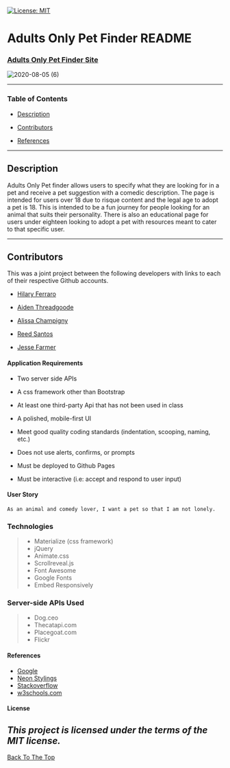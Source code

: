 [![License: MIT](https://img.shields.io/badge/License-MIT-yellow.svg)](https://opensource.org/licenses/MIT)

# Adults Only Pet Finder README

### [Adults Only Pet Finder Site](https://a-thread.github.io/adults-pet-finder/)

![2020-08-05 (6)](https://user-images.githubusercontent.com/66302441/89474481-c4121c00-d753-11ea-99b4-96db7e83b8eb.png)


---

### Table of Contents

-  [Description](#description)

-  [Contributors](#contributors)

-  [References](#references)
 

---

## Description

Adults Only Pet finder allows users to specify what they are looking for in a pet and receive a pet suggestion with a comedic description. The page is intended for users over 18 due to risque content and the legal age to adopt a pet is 18. This is intended to be a fun journey for people looking for an animal that suits their personality. There is also an educational page for users under eighteen looking to adopt a pet with resources meant to cater to that specific user.

---

## Contributors

This was a joint project between the following developers with links to each of their respective Github accounts.

- [Hilary Ferraro](https://github.com/hilbug)

- [Aiden Threadgoode](https://github.com/a-thread)

- [Alissa Champigny](https://github.com/achampigny4)

- [Reed Santos](https://github.com/Reedsantos)

- [Jesse Farmer](https://github.com/farmerj95)


#### Application Requirements
- Two server side APIs

- A css framework other than Bootstrap

- At least one third-party Api that has not been used in class

- A polished, mobile-first UI

- Meet good quality coding standards (indentation, scooping, naming, etc.)

- Does not use alerts, confirms, or prompts

- Must be deployed to Github Pages

- Must be interactive (i.e: accept and respond to user input)


#### User Story

```
As an animal and comedy lover, I want a pet so that I am not lonely.
```  

### Technologies
>- Materialize (css framework)
>- jQuery
>- Animate.css
>- Scrollreveal.js
>- Font Awesome
>- Google Fonts
>- Embed Responsively 

 ### Server-side APIs Used
>- Dog.ceo
>- Thecatapi.com
>- Placegoat.com
>- Flickr 

#### References
- [Google](https://www.google.com/search?rlz=1C1CHBF_enUS897US897&sxsrf=ALeKk02B1ruRG65iESFFq7rXg9ygTaf64A%3A1596668160045&ei=ADkrX-CnAvaoytMP55W7kAo&q=how+tall+is+a+goat&oq=how+tall+is+a+goat&gs_lcp=CgZwc3ktYWIQAzICCAAyAggAMgYIABAWEB4yBggAEBYQHjIGCAAQFhAeMgYIABAWEB4yBggAEBYQHjIGCAAQFhAeMgYIABAWEB4yBggAEBYQHjoECCMQJzoFCAAQkQI6CAguEMcBEKMCOgUIABCLAzoLCC4QxwEQowIQiwM6AgguOgcIABBGEPsBOggIABAWEAoQHlCA6gJYrqIDYKOlA2gBcAB4AIABb4gBnwuSAQQxNy4ymAEAoAEBqgEHZ3dzLXdpergBAsABAQ&sclient=psy-ab&ved=0ahUKEwjgp4O0lIXrAhV2lHIEHefKDqIQ4dUDCAw&uact=5)
- [Neon Stylings](https://codepen.io/FelixRilling/pen/qzfoc)
- [Stackoverflow](https://stackoverflow.com/questions/28258106/materialize-css-select-doesnt-seem-to-render)
- [w3schools.com](https://www.w3schools.com/js/js_ajax_intro.asp)

#### License
*This project is licensed under the terms of the MIT license.*
  ---

[Back To The Top](#)
